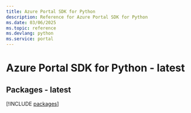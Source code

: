 ```yaml
---
title: Azure Portal SDK for Python
description: Reference for Azure Portal SDK for Python
ms.date: 03/06/2025
ms.topic: reference
ms.devlang: python
ms.service: portal
---
```

# Azure Portal SDK for Python - latest
## Packages - latest
[!INCLUDE [packages](portal-index.md)]